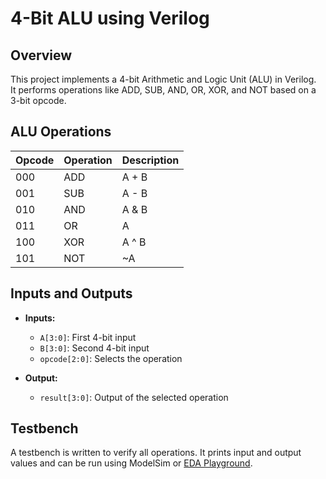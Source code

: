 # 4-Bit ALU using Verilog

## Overview
This project implements a 4-bit Arithmetic and Logic Unit (ALU) in Verilog.  
It performs operations like ADD, SUB, AND, OR, XOR, and NOT based on a 3-bit opcode.

##  ALU Operations

| Opcode | Operation | Description      |
|--------|-----------|------------------|
| 000    | ADD       | A + B            |
| 001    | SUB       | A - B            |
| 010    | AND       | A & B            |
| 011    | OR        | A | B            |
| 100    | XOR       | A ^ B            |
| 101    | NOT       | ~A               |

## Inputs and Outputs

- **Inputs:**
  - `A[3:0]`: First 4-bit input
  - `B[3:0]`: Second 4-bit input
  - `opcode[2:0]`: Selects the operation

- **Output:**
  - `result[3:0]`: Output of the selected operation

## Testbench
A testbench is written to verify all operations. It prints input and output values and can be run using ModelSim or [EDA Playground](https://edaplayground.com/).

